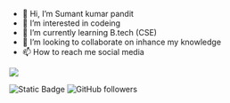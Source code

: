 - 👋 Hi, I’m  Sumant kumar pandit
- 👀 I’m interested in codeing
- 🌱 I’m currently learning B.tech (CSE)
- 💞️ I’m looking to collaborate on inhance my knowledge
- 📫 How to reach me  social media

<picture>
  <source
    srcset="https://github-readme-stats.vercel.app/api?username=sumantkum&show_icons=true&theme=dark"
    media="(prefers-color-scheme: dark)"
  />
  <source
    srcset="https://github-readme-stats.vercel.app/api?username=sumantkum&show_icons=true"
    media="(prefers-color-scheme: light), (prefers-color-scheme: no-preference)"
  />
  <img src="https://github-readme-stats.vercel.app/api?username=sumantkum&show_icons=true" />
</picture>

![Static Badge](https://img.shields.io/badge/Performance-Git)
![GitHub followers](https://img.shields.io/github/followers/GitFollower)

